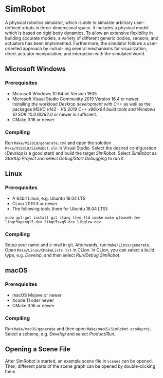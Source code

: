 # SimRobot

A physical robotics simulator, which is able to simulate arbitrary user-defined robots in three-dimensional space. It includes a physical model which is based on rigid body dynamics. To allow an extensive flexibility in building accurate models, a variety of different generic bodies, sensors, and actuators has been implemented. Furthermore, the simulator follows a user-oriented approach by includ- ing several mechanisms for visualization, direct actuator manipulation, and interaction with the simulated world. 


## Microsoft Windows

### Prerequisites

- Microsoft Windows 10 64 bit Version 1903
-  Microsoft Visual Studio Community 2019 Version 16.4 or newer. Installing the workload *Desktop development with C++* as well as the packages *MSVC v142 - VS 2019 C++ x86/x64 build tools* and *Windows 10 SDK 10.0.18362.0* or newer is sufficient.
-  CMake 3.16 or newer

### Compiling

Run `Make/VS2019/generate.cmd` and open the solution `Make/VS2019/SimRobot.sln` in Visual Studio. Select the desired configuration (*Develop* is a good start) and build the target *SimRobot*. Select *SimRobot* as *StartUp Project* and select *Debug/Start Debugging* to run it.


## Linux

### Prerequisites

- A 64bit Linux, e.g. Ubuntu 18.04 LTS
- CLion 2019.3 or newer
- The following tools (here for Ubuntu 18.04 LTS):
```
sudo apt-get install git clang llvm lld cmake make qtbase5-dev libqt5opengl5-dev libqt5svg5-dev libglew-dev
```

### Compiling

Setup your name and e-mail in git. Afterwards, run `Make/Linux/generate`. Open `Make/Linux/CMakeLists.txt` in CLion. In CLion, you can select a build type, e.g. *Develop*, and then select *Run/Debug SimRobot*.


## macOS

### Prerequisites

- macOS Mojave or newer
- Xcode 11 oder newer
- CMake 3.16 or newer

### Compiling

Run `Make/macOS/generate` and then open `Make/macOS/SimRobot.xcodeproj`. Select a scheme, e.g. *Develop* and select *Product/Run*.


## Opening a Scene File

After SimRobot is started, an example scene file in `Scenes` can be opened. Then, different parts of the scene graph can be opened by double-clicking them.
